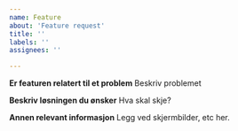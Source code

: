 ```yaml
---
name: Feature
about: 'Feature request'
title: ''
labels: ''
assignees: ''

---
```


**Er featuren relatert til et problem**
Beskriv problemet

**Beskriv løsningen du ønsker**
Hva skal skje?

**Annen relevant informasjon**
Legg ved skjermbilder, etc her.
